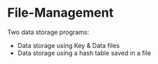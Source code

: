 # File-Management
Two data storage programs:
<ul>
  <li>Data storage using Key & Data files</li>
  <li>Data storage using a hash table saved in a file</li>
</ul>
